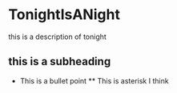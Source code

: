 # TonightIsANight
this is a description of tonight
## this is a subheading
* This is a bullet point
** This is asterisk I think

